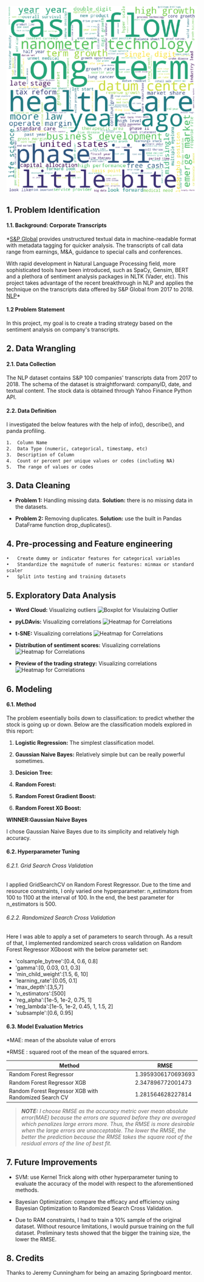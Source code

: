 ![cover_photo](./Figure/wordcloud.png)



## 1. Problem Identification

#### 1.1. Background: Corporate Transcripts

*[S&P Global](https://www.spglobal.com/marketintelligence/en/documents/spglobal_transcripts-textual-data-analytics-brochure.pdf) provides unstructured textual data in machine-readable format with metadata tagging for quicker analysis. The transcripts of call data range from earnings, M&A, guidance to special calls and conferences.

With rapid development in Natural Language Processing field, more sophisticated tools have been introduced, such as SpaCy, Gensim, BERT and a plethora of sentiment analysis packages in NLTK (Vader, etc). This project takes advantage of the recent breakthrough in NLP and applies the technique on the transcripts data offered by S&P Global from 2017 to 2018. [NLP](https://en.wikipedia.org/wiki/Natural_language_processing)*

#### 1.2 Problem Statement

In this project, my goal is to create a trading strategy based on the sentiment analysis on company's transcripts.


## 2. Data Wrangling

#### 2.1. Data Collection

The NLP dataset contains S&P 100 companies' transcripts data from 2017 to 2018. The schema of the dataset is straightforward: companyID, date, and textual content. The stock data is obtained through Yahoo Finance Python API. 


#### 2.2. Data Definition

I investigated the below features with the help of info(), describe(), and panda profiling. 

    1.	Column Name
    2.	Data Type (numeric, categorical, timestamp, etc)
    3.	Description of Column
    4.	Count or percent per unique values or codes (including NA)
    5.	The range of values or codes


## 3. Data Cleaning

* **Problem 1:** Handling missing data. **Solution:** there is no missing data in the datasets. 

* **Problem 2:** Removing duplicates. **Solution:** use the built in Pandas DataFrame function drop_duplicates(). 



## 4. Pre-processing and Feature engineering

    •	Create dummy or indicator features for categorical variables
    •	Standardize the magnitude of numeric features: minmax or standard scaler
    •	Split into testing and training datasets


## 5. Exploratory Data Analysis

* **Word Cloud:** Visualizing outliers
![Boxplot for Visulaizing Outlier](./Capstone2boxplot.png)

* **pyLDAvis:** Visualizing correlations
![Heatmap for Correlations](./Capstone2Pearson.png)

* **t-SNE:** Visualizing correlations
![Heatmap for Correlations](./Capstone2Pearson.png)

* **Distribution of sentiment scores:** Visualizing correlations
![Heatmap for Correlations](./Capstone2Pearson.png)

* **Preview of the trading strategy:** Visualizing correlations
![Heatmap for Correlations](./Capstone2Pearson.png)


## 6. Modeling

#### 6.1. Method

The problem eseentially boils down to classification: to predict whether the stock is going up or down. Below are the classification models explored in this report:

1. **Logistic Regression:** The simplest classification model.

2. **Gaussian Naive Bayes:** Relatively simple but can be really powerful sometimes.

3. **Desicion Tree:**

4. **Random Forest:**

5. **Random Forest Gradient Boost:**

6. **Random Forest XG Boost:**


**WINNER:Gaussian Naive Bayes** 

I chose Gaussian Naive Bayes due to its simplicity and relatively high accuracy.


#### 6.2. Hyperparameter Tuning

###### 6.2.1. Grid Search Cross Validation

I applied GridSearchCV on Random Forest Regressor. Due to the time and resource constraints, I only varied one hyperparameter: n_estimators from 100 to 1100 at the interval of 100. In the end, the best parameter for n_estimators is 500. 

###### 6.2.2. Randomized Search Cross Validation

Here I was able to apply a set of parameters to search through. As a result of that, I implemented randomized search cross validation on Random Forest Regressor XGboost with the below parameter set:

  * 'colsample_bytree':[0.4, 0.6, 0.8]
  * 'gamma':[0, 0.03, 0.1, 0.3]
  * 'min_child_weight':[1.5, 6, 10]
  * 'learning_rate':[0.05, 0.1]
  * 'max_depth':[3,5,7]
  * 'n_estimators':[500]
  * 'reg_alpha':[1e-5, 1e-2,  0.75, 1]
  * 'reg_lambda':[1e-5, 1e-2, 0.45, 1, 1.5, 2]
  * 'subsample':[0.6, 0.95] 

#### 6.3. Model Evaluation Metrics

*MAE: mean of the absolute value of errors

*RMSE : squared root of the mean of the squared errors.

Method | RMSE
------------ | -------------
Random Forest Regressor| 1.3959306170693693
Random Forest Regressor XGB | 2.347896772001473
Random Forest Regressor XGB with Randomized Search CV | 1.281564628227814

>***NOTE:** I choose RMSE as the accuracy metric over mean absolute error(MAE) because the errors are squared before they are averaged which penalizes large errors more. Thus, the RMSE is more desirable when the large errors are unacceptable. The lower the RMSE, the better the prediction because the RMSE takes the square root of the residual errors of the line of best fit.*

## 7. Future Improvements

* SVM: use Kernel Trick along with other hyperparameter tuning to evaluate the accuracy of the model with respect to the aforementioned methods. 

* Bayesian Optimization: compare the efficacy and efficiency using Bayesian Optimization to Randomized Search Cross Validation.

* Due to RAM constraints, I had to train a 10% sample of the original dataset. Without resource limitations, I would pursue training on the full dataset. Preliminary tests showed that the bigger the training size, the lower the RMSE. 

## 8. Credits

Thanks to Jeremy Cunningham for being an amazing Springboard mentor.
